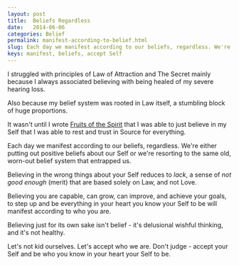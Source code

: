 ```yaml
---
layout: post
title:  Beliefs Regardless
date:   2014-06-06
categories: Belief
permalink: manifest-according-to-belief.html
slug: Each day we manifest according to our beliefs, regardless. We're either putting out positive beliefs about our Self or we're resorting to the same old, worn-out belief system that entrapped us.
keys: manifest, beliefs, accept Self
---
```

I struggled with principles of Law of Attraction and The Secret mainly because I always associated believing with being healed of my severe hearing loss.

Also because my belief system was rooted in Law itself, a stumbling block of huge proportions.

It wasn't until I wrote [Fruits of the Spirit][leanpub] that I was able to just believe in my Self that I was able to rest and trust in Source for everything.

Each day we manifest according to our beliefs, regardless. We're either putting out positive beliefs about our Self or we're resorting to the same old, worn-out belief system that entrapped us.

Believing in the wrong things about your Self reduces to *lack*, a sense of *not good enough* (merit) that are based solely on Law, and not Love.

Believing you are capable, can grow, can improve, and achieve your goals, to step up and be everything in your heart you know your Self to be will manifest according to who you are.

Believing just for its own sake isn't belief - it's delusional wishful thinking, and it's not healthy.

Let's not kid ourselves. Let's accept who we are. Don't judge - accept your Self and be who you know in your heart your Self to be.

[leanpub]: https://leanpub.com/fruitsofthespirit